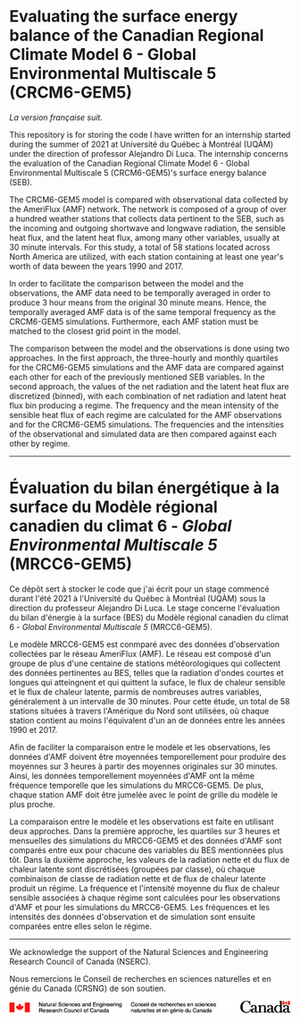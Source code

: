 #  Evaluating the surface energy balance of the Canadian Regional Climate Model 6 - Global Environmental Multiscale 5 (CRCM6-GEM5)

*La version française suit.*

This repository is for storing the code I have written for an internship started during the summer of 2021 at Université du Québec à Montréal (UQÀM) under the direction of professor Alejandro Di Luca. The internship concerns the evaluation of the Canadian Regional Climate Model 6 - Global Environmental Multiscale 5 (CRCM6-GEM5)'s surface energy balance (SEB).

The CRCM6-GEM5 model is compared with observational data collected by the AmeriFlux (AMF) network. The network is composed of a group of over a hundred weather stations that collects data pertinent to the SEB, such as the incoming and outgoing shortwave and longwave radiation, the sensible heat flux, and the latent heat flux, among many other variables, usually at 30 minute intervals. For this study, a total of 58 stations located across North America are utilized, with each station containing at least one year's worth of data beween the years 1990 and 2017.

In order to facilitate the comparison between the model and the observations, the AMF data need to be temporally averaged in order to produce 3 hour means from the original 30 minute means. Hence, the temporally averaged AMF data is of the same temporal frequency as the CRCM6-GEM5 simulations. Furthermore, each AMF station must be matched to the closest grid point in the model.

The comparison between the model and the observations is done using two approaches. In the first approach, the three-hourly and monthly quartiles for the CRCM6-GEM5 simulations and the AMF data are compared against each other for each of the previously mentioned SEB variables. In the second approach, the values of the net radiation and the latent heat flux are discretized (binned), with each combination of net radiation and latent heat flux bin producing a regime. The frequency and the mean intensity of the sensible heat flux of each regime are calculated for the AMF observations and for the CRCM6-GEM5 simulations. The frequencies and the intensities of the observational and simulated data are then compared against each other by regime.

___

# Évaluation du bilan énergétique à la surface du Modèle régional canadien du climat 6 - *Global Environmental Multiscale 5* (MRCC6-GEM5)

Ce dépôt sert à stocker le code que j'ai écrit pour un stage commencé durant l'été 2021 à l'Université du Québec à Montréal (UQÀM) sous la direction du professeur Alejandro Di Luca. Le stage concerne l'évaluation du bilan d'énergie à la surface (BES) du Modèle régional canadien du climat 6 - *Global Environmental Multiscale 5* (MRCC6-GEM5).

Le modèle MRCC6-GEM5 est conmparé avec des données d'observation collectées par le réseau AmeriFlux (AMF). Le réseau est composé d'un groupe de plus d'une centaine de stations météorologiques qui collectent des données pertinentes au BES, telles que la radiation d'ondes courtes et longues qui atteingnent et qui quittent la suface, le flux de chaleur sensible et le flux de chaleur latente, parmis de nombreuses autres variables, généralement à un intervalle de 30 minutes. Pour cette étude, un total de 58 stations situées à travers l'Amérique du Nord sont utilisées, où chaque station contient au moins l'équivalent d'un an de données entre les années 1990 et 2017.

Afin de faciliter la comparaison entre le modèle et les observations, les données d'AMF doivent être moyennées temporellement pour produire des moyennes sur 3 heures à partir des moyennes originales sur 30 minutes. Ainsi, les données temporellement moyennées d'AMF ont la même fréquence temporelle que les simulations du MRCC6-GEM5. De plus, chaque station AMF doit être jumelée avec le point de grille du modèle le plus proche.

La comparaison entre le modèle et les observations est faite en utilisant deux approches. Dans la première approche, les quartiles sur 3 heures et mensuelles des simulations du MRCC6-GEM5 et des données d'AMF sont comparés entre eux pour chacune des variables du BES mentionnées plus tôt. Dans la duxième approche, les valeurs de la radiation nette et du flux de chaleur latente sont discrétisées (groupées par classe), où chaque combinaison de classe de radiation nette et de flux de chaleur latente produit un régime. La fréquence et l'intensité moyenne du flux de chaleur sensible associées à chaque régime sont calculées pour les observations d'AMF et pour les simulations du MRCC6-GEM5. Les fréquences et les intensités des données d'observation et de simulation sont ensuite comparées entre elles selon le régime.

___

We acknowledge the support of the Natural Sciences and Engineering Research Council of Canada (NSERC).

Nous remercions le Conseil de recherches en sciences naturelles et en génie du Canada (CRSNG) de son soutien.

![alt text](https://github.com/ElComeau/CRCM6-GEM5_EnergyBalance/blob/main/NSERC_FIP_RGB.jpg)

